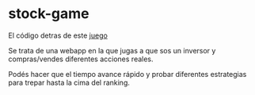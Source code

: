 # stock-game

El código detras de este [juego](http://johnblanco.pythonanywhere.com/)

Se trata de una webapp en la que jugas a que sos un inversor y compras/vendes diferentes acciones reales.

Podés hacer que el tiempo avance rápido y probar diferentes estrategias para trepar hasta la cima del ranking.
